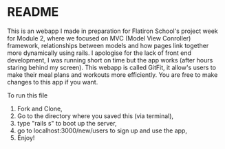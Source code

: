 # README

This is an webapp I made in preparation for Flatiron School's project week for Module 2, where we focused on MVC (Model View Conroller) framework, relationships between models and how pages link together more dynamically using rails. I apologise for the lack of front end development, I was running short on time but the app works (after hours staring behind my screen). This webapp is called GitFit, it allow's users to make their meal plans and workouts more efficiently. You are free to make changes to this app if you want.

To run this file
1) Fork and Clone,
2) Go to the directory where you saved this (via terminal),
3) type "rails s" to boot up the server, 
4) go to localhost:3000/new/users to sign up and use the app,
5) Enjoy!
